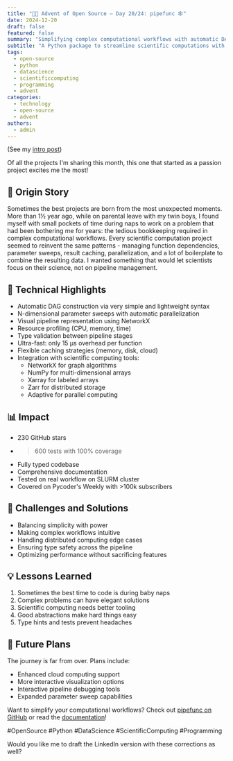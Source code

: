 ```yaml
---
title: "🎄🎁 Advent of Open Source – Day 20/24: pipefunc 🕸️"
date: 2024-12-20
draft: false
featured: false
summary: "Simplifying complex computational workflows with automatic DAG construction and parallelization."
subtitle: "A Python package to streamline scientific computations with minimal boilerplate."
tags:
  - open-source
  - python
  - datascience
  - scientificcomputing
  - programming
  - advent
categories:
  - technology
  - open-source
  - advent
authors:
  - admin
---
```


(See my [intro post](https://www.linkedin.com/posts/basnijholt_advent-of-open-source-celebrating-activity-7269075513002909697-M89J))

Of all the projects I'm sharing this month, this one that started as a passion project excites me the most!

## 📖 Origin Story

Sometimes the best projects are born from the most unexpected moments. More than 1½ year ago, while on parental leave with my twin boys, I found myself with small pockets of time during naps to work on a problem that had been bothering me for years: the tedious bookkeeping required in complex computational workflows. Every scientific computation project seemed to reinvent the same patterns - managing function dependencies, parameter sweeps, result caching, parallelization, and a lot of boilerplate to combine the resulting data. I wanted something that would let scientists focus on their science, not on pipeline management.

## 🔧 Technical Highlights

- Automatic DAG construction via very simple and lightweight syntax
- N-dimensional parameter sweeps with automatic parallelization
- Visual pipeline representation using NetworkX
- Resource profiling (CPU, memory, time)
- Type validation between pipeline stages
- Ultra-fast: only 15 µs overhead per function
- Flexible caching strategies (memory, disk, cloud)
- Integration with scientific computing tools:
  - NetworkX for graph algorithms
  - NumPy for multi-dimensional arrays
  - Xarray for labeled arrays
  - Zarr for distributed storage
  - Adaptive for parallel computing

## 📊 Impact

- 230 GitHub stars
- > 600 tests with 100% coverage
- Fully typed codebase
- Comprehensive documentation
- Tested on real workflow on SLURM cluster
- Covered on Pycoder's Weekly with >100k subscribers

## 🎯 Challenges and Solutions

- Balancing simplicity with power
- Making complex workflows intuitive
- Handling distributed computing edge cases
- Ensuring type safety across the pipeline
- Optimizing performance without sacrificing features

## 💡 Lessons Learned

1. Sometimes the best time to code is during baby naps
2. Complex problems can have elegant solutions
3. Scientific computing needs better tooling
4. Good abstractions make hard things easy
5. Type hints and tests prevent headaches

## 🔮 Future Plans

The journey is far from over. Plans include:

- Enhanced cloud computing support
- More interactive visualization options
- Interactive pipeline debugging tools
- Expanded parameter sweep capabilities

Want to simplify your computational workflows? Check out [pipefunc on GitHub](https://github.com/pipefunc/pipefunc) or read the [documentation](https://pipefunc.readthedocs.io/)!

#OpenSource #Python #DataScience #ScientificComputing #Programming

Would you like me to draft the LinkedIn version with these corrections as well?
